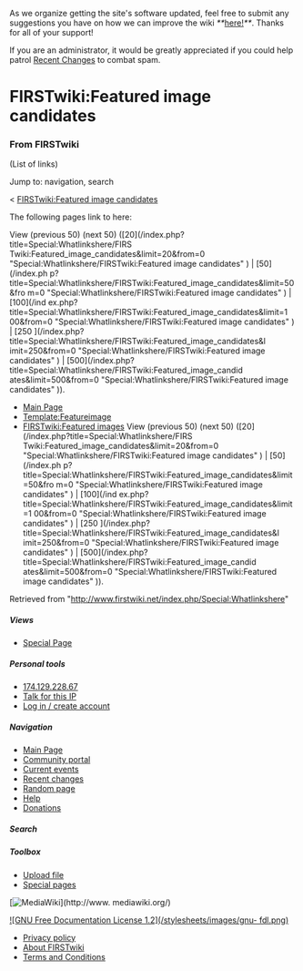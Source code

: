 As we organize getting the site's software updated, feel free to submit any
suggestions you have on how we can improve the wiki
_**_[here!](/index.php/User:Hallry/Suggestions "User:Hallry/Suggestions"
)_**_. Thanks for all of your support!

If you are an administrator, it would be greatly appreciated if you could help
patrol [Recent Changes](/index.php/Special:Recentchanges
"Special:Recentchanges" ) to combat spam.

# FIRSTwiki:Featured image candidates

### From FIRSTwiki

(List of links)

Jump to: navigation, search

&lt; [FIRSTwiki:Featured image
candidates](/index.php?title=FIRSTwiki:Featured_image_candidates&redirect=no
"FIRSTwiki:Featured image candidates" )  

The following pages link to here:

View (previous 50) (next 50) ([20](/index.php?title=Special:Whatlinkshere/FIRS
Twiki:Featured_image_candidates&limit=20&from=0
"Special:Whatlinkshere/FIRSTwiki:Featured image candidates" ) | [50](/index.ph
p?title=Special:Whatlinkshere/FIRSTwiki:Featured_image_candidates&limit=50&fro
m=0 "Special:Whatlinkshere/FIRSTwiki:Featured image candidates" ) | [100](/ind
ex.php?title=Special:Whatlinkshere/FIRSTwiki:Featured_image_candidates&limit=1
00&from=0 "Special:Whatlinkshere/FIRSTwiki:Featured image candidates" ) | [250
](/index.php?title=Special:Whatlinkshere/FIRSTwiki:Featured_image_candidates&l
imit=250&from=0 "Special:Whatlinkshere/FIRSTwiki:Featured image candidates" )
| [500](/index.php?title=Special:Whatlinkshere/FIRSTwiki:Featured_image_candid
ates&limit=500&from=0 "Special:Whatlinkshere/FIRSTwiki:Featured image
candidates" )).

  * [Main Page](/index.php/Main_Page "Main Page" )
  * [Template:Featureimage](/index.php/Template:Featureimage "Template:Featureimage" )
  * [FIRSTwiki:Featured images](/index.php/FIRSTwiki:Featured_images "FIRSTwiki:Featured images" )
View (previous 50) (next 50) ([20](/index.php?title=Special:Whatlinkshere/FIRS
Twiki:Featured_image_candidates&limit=20&from=0
"Special:Whatlinkshere/FIRSTwiki:Featured image candidates" ) | [50](/index.ph
p?title=Special:Whatlinkshere/FIRSTwiki:Featured_image_candidates&limit=50&fro
m=0 "Special:Whatlinkshere/FIRSTwiki:Featured image candidates" ) | [100](/ind
ex.php?title=Special:Whatlinkshere/FIRSTwiki:Featured_image_candidates&limit=1
00&from=0 "Special:Whatlinkshere/FIRSTwiki:Featured image candidates" ) | [250
](/index.php?title=Special:Whatlinkshere/FIRSTwiki:Featured_image_candidates&l
imit=250&from=0 "Special:Whatlinkshere/FIRSTwiki:Featured image candidates" )
| [500](/index.php?title=Special:Whatlinkshere/FIRSTwiki:Featured_image_candid
ates&limit=500&from=0 "Special:Whatlinkshere/FIRSTwiki:Featured image
candidates" )).

Retrieved from "<http://www.firstwiki.net/index.php/Special:Whatlinkshere>"

##### Views

  * [Special Page](/index.php/Special:Whatlinkshere/FIRSTwiki:Featured_image_candidates)

##### Personal tools

  * [174.129.228.67](/index.php/User:174.129.228.67)
  * [Talk for this IP](/index.php/User_talk:174.129.228.67)
  * [Log in / create account](/index.php?title=Special:Userlogin&returnto=Special:Whatlinkshere)

[](/index.php/Main_Page "Main Page" )

##### Navigation

  * [Main Page](/index.php/Main_Page)
  * [Community portal](/index.php/FIRSTwiki:Community_portal)
  * [Current events](/index.php/Current_events)
  * [Recent changes](/index.php/Special:Recentchanges)
  * [Random page](/index.php/Special:Random)
  * [Help](/index.php/FIRSTwiki:Help)
  * [Donations](/index.php/FIRSTwiki:Site_support)

##### Search



##### Toolbox

  * [Upload file](/index.php/Special:Upload)
  * [Special pages](/index.php/Special:Specialpages)

[![MediaWiki](/skins/common/images/poweredby_mediawiki_88x31.png)](http://www.
mediawiki.org/)

[![GNU Free Documentation License 1.2](/stylesheets/images/gnu-
fdl.png)](http://www.gnu.org/copyleft/fdl.html)

  * [Privacy policy](/index.php/FIRSTwiki:Privacy_policy "FIRSTwiki:Privacy policy" )
  * [About FIRSTwiki](/index.php/FIRSTwiki:About "FIRSTwiki:About" )
  * [Terms and Conditions](/index.php/FIRSTwiki:Terms_and_conditions "FIRSTwiki:Terms and conditions" )

